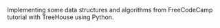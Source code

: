 Implementing some data structures and algorithms from FreeCodeCamp tutorial with TreeHouse using Python.
